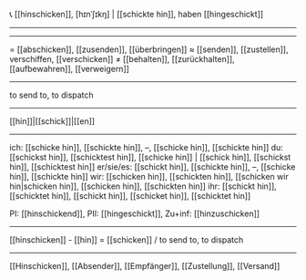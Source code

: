 📞 [[hinschicken]], [hɪnˈʃɪkŋ] | [[schickte hin]], haben [[hingeschickt]]

---

---

= [[abschicken]], [[zusenden]], [[überbringen]]
≈ [[senden]], [[zustellen]], verschiffen, [[verschicken]]
≠ [[behalten]], [[zurückhalten]], [[aufbewahren]], [[verweigern]]

---

to send to, to dispatch

---

[[hin]]|[[schick]]|[[en]]

---

ich: [[schicke hin]], [[schickte hin]], –, [[schicke hin]], [[schickte hin]]
du: [[schickst hin]], [[schicktest hin]], [[schicke hin]] | [[schick hin]], [[schickst hin]], [[schicktest hin]]
er/sie/es: [[schickt hin]], [[schickte hin]], –, [[schicke hin]], [[schickte hin]]
wir: [[schicken hin]], [[schickten hin]], [[schicken wir hin|schicken hin]], [[schicken hin]], [[schickten hin]]
ihr: [[schickt hin]], [[schicktet hin]], [[schickt hin]], [[schicket hin]], [[schicktet hin]]

PI: [[hinschickend]], PII: [[hingeschickt]], Zu+inf: [[hinzuschicken]]

---

[[hinschicken]] - [[hin]] = [[schicken]] / to send to, to dispatch

---

[[Hinschicken]], [[Absender]], [[Empfänger]], [[Zustellung]], [[Versand]]
